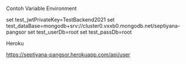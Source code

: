 Contoh Variable Environment

set test_jwtPrivateKey=TestBackend2021
set test_dataBase=mongodb+srv://cluster0.vxxb0.mongodb.net/septiyana-pangsor
set test_userDb=root
set test_passDb=root

Heroku

https://septiyana-pangsor.herokuapp.com/api/user
